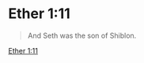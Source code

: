 # Ether 1:11

> And Seth was the son of Shiblon.

[Ether 1:11](https://www.churchofjesuschrist.org/study/scriptures/bofm/ether/1?lang=eng&id=p11#p11)


